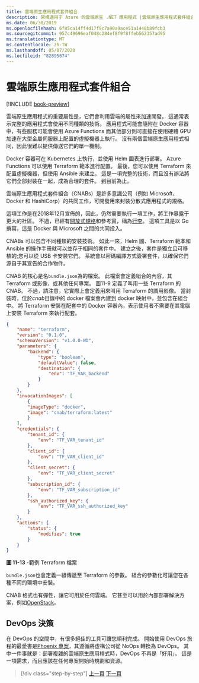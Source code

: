 ```yaml
---
title: 雲端原生應用程式套件組合
description: 架構適用于 Azure 的雲端原生 .NET 應用程式 |雲端原生應用程式套件組合
ms.date: 06/30/2019
ms.openlocfilehash: 6f85ca14ff4d17f9c7a90a9ace51a1448b89fcb3
ms.sourcegitcommit: 957c49696eaf048c284ef8f9f8ffeb562357ad95
ms.translationtype: MT
ms.contentlocale: zh-TW
ms.lasthandoff: 05/07/2020
ms.locfileid: "82895674"
---
```

# <a name="cloud-native-application-bundles"></a>雲端原生應用程式套件組合

[!INCLUDE [book-preview](../../../includes/book-preview.md)]

雲端原生應用程式的重要屬性是，它們會利用雲端的屬性來加速開發。 這通常表示完整的應用程式會使用不同種類的技術。 應用程式可能會隨附在 Docker 容器中，有些服務可能會使用 Azure Functions 而其他部分則可直接在使用硬體 GPU 加速在大型金屬伺服器上配置的虛擬機器上執行。 沒有兩個雲端原生應用程式相同，因此很難以提供傳送它們的單一機制。

Docker 容器可在 Kubernetes 上執行，並使用 Helm 圖表進行部署。 Azure Functions 可以使用 Terraform 範本進行配置。 最後，您可以使用 Terraform 來配置虛擬機器，但使用 Ansible 來建立。 這是一項完整的技術，而且沒有辦法將它們全部封裝在一起，成為合理的套件。 到目前為止。

雲端原生應用程式套件組合（CNABs）是許多意識公司（例如 Microsoft、Docker 和 HashiCorp）的共同工作，可開發用來封裝分散式應用程式的規格。

這項工作是在2018年12月宣佈的，因此，仍然需要執行一項工作，將工作暴露于更大的社區。 不過，已經有[開放式規格](https://github.com/deislabs/cnab-spec)和參考實，稱為[行李](https://duffle.sh/)。 這項工具是以 Go 撰寫，這是 Docker 與 Microsoft 之間的共同投入。

CNABs 可以包含不同種類的安裝技術。 如此一來，Helm 圖、Terraform 範本和 Ansible 的操作手冊就可以並存于相同的套件中。 建立之後，套件是獨立且可移植的;您可以從 USB 卡安裝它們。  系統會以密碼編譯方式簽署套件，以確保它們源自于其宣告的合作物件。

CNAB 的核心是名`bundle.json`為的檔案。 此檔案會定義組合的內容，其 Terraform 或影像，或其他任何專案。 圖11-9 定義了叫用一些 Terraform 的 CNAB。 不過，請注意，它實際上會定義用來叫用 Terraform 的調用影像。 當封裝時，位於*cnab*目錄中的 docker 檔案會內建到 docker 映射中，並包含在組合中。 將 Terraform 安裝在配套中的 Docker 容器內，表示使用者不需要在其電腦上安裝 Terraform 來執行配套。

```json
{
    "name": "terraform",
    "version": "0.1.0",
    "schemaVersion": "v1.0.0-WD",
    "parameters": {
        "backend": {
            "type": "boolean",
            "defaultValue": false,
            "destination": {
                "env": "TF_VAR_backend"
            }
        }
    },
    "invocationImages": [
        {
        "imageType": "docker",
        "image": "cnab/terraform:latest"
        }
    ],
    "credentials": {
        "tenant_id": {
            "env": "TF_VAR_tenant_id"
        },
        "client_id": {
            "env": "TF_VAR_client_id"
        },
        "client_secret": {
            "env": "TF_VAR_client_secret"
        },
        "subscription_id": {
            "env": "TF_VAR_subscription_id"
        },
        "ssh_authorized_key": {
            "env": "TF_VAR_ssh_authorized_key"
        }
    },
    "actions": {
        "status": {
            "modifies": true
        }
    }
}
```

**圖 11-13** -範例 Terraform 檔案

`bundle.json`也會定義一組傳遞至 Terraform 的參數。 組合的參數化可讓您在各種不同的環境中安裝。

CNAB 格式也有彈性，讓它可用於任何雲端。 它甚至可以用於內部部署解決方案，例如[OpenStack](https://www.openstack.org/)。

## <a name="devops-decisions"></a>DevOps 決策

在 DevOps 的空間中，有很多絕佳的工具可讓您順利完成。 開始使用 DevOps 旅程的最愛書是[Phoenix 專案](https://www.oreilly.com/library/view/the-phoenix-project/9781457191350/)，其遵循將虛構公司從 NoOps 轉換為 DevOps。 其中一件事就是：部署複雜的雲端原生應用程式時，DevOps 不再是「好用」。 這是一項需求，而且應該在任何專案開始時規劃和資源。

>[!div class="step-by-step"]
>[上一頁](infrastructure-as-code.md)
>[下一頁](summary.md)
